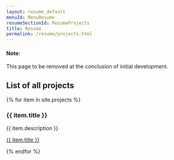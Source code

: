 ```yaml
---
layout: resume_default
menuId: MenuResume
resumeSectionId: ResumeProjects
title: Resume
permalink: /resume/projects.html
---
```


<div class="alert alert-warning">
  <div class="">
    <h4 class="alert-heading">Note: </h4>
    <p class="">This page to be removed at the conclusion of initial development.</p>
  </div>
</div>

## List of all projects

{% for item in site.projects %}
  <h3>{{ item.title }}</h3>
  <p>{{ item.description }}</p>
  <p><a href="{{ item.url }}">{{ item.title }}</a></p>
{% endfor %}

